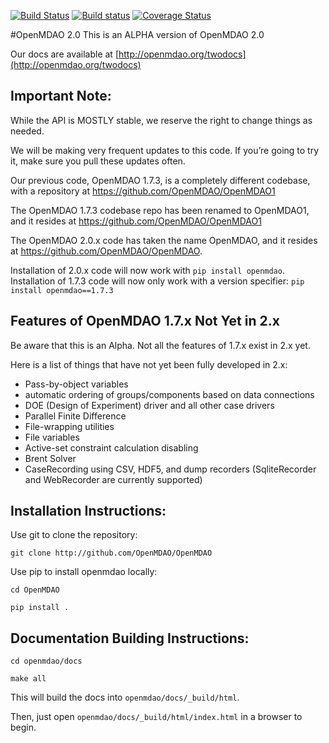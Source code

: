 
[![Build Status](https://travis-ci.org/OpenMDAO/OpenMDAO.svg?branch=master)](https://travis-ci.org/OpenMDAO/OpenMDAO)   [![Build status](https://ci.appveyor.com/api/projects/status/33kct0irhbgcg8m1?svg=true
)](https://ci.appveyor.com/project/OpenMDAO/OpenMDAO/branch/master)  [![Coverage Status](https://coveralls.io/repos/github/OpenMDAO/OpenMDAO/badge.svg?branch=master)](https://coveralls.io/github/OpenMDAO/OpenMDAO?branch=master)

#OpenMDAO 2.0
This is an ALPHA version of OpenMDAO 2.0

Our docs are available at [http://openmdao.org/twodocs](http://openmdao.org/twodocs)

Important Note:
---------------

While the API is MOSTLY stable, we reserve the right to change things as needed.

We will be making very frequent updates to this code. If you’re going to try it,
make sure you pull these updates often.

Our previous code, OpenMDAO 1.7.3, is a completely different codebase,
with a repository at https://github.com/OpenMDAO/OpenMDAO1

The OpenMDAO 1.7.3 codebase repo has been renamed to OpenMDAO1, and it resides at https://github.com/OpenMDAO/OpenMDAO1

The OpenMDAO 2.0.x code has taken the name OpenMDAO, 
and it resides at https://github.com/OpenMDAO/OpenMDAO.

Installation of 2.0.x code will now work with `pip install openmdao`.  
Installation of 1.7.3 code will now only work with a version specifier: `pip install openmdao==1.7.3`

Features of OpenMDAO 1.7.x Not Yet in 2.x
-----------------------------------------

Be aware that this is an Alpha. 
Not all the features of 1.7.x exist in 2.x yet. 

Here is a list of things that have not yet been fully developed in 2.x:

* Pass-by-object variables
* automatic ordering of groups/components based on data connections
* DOE (Design of Experiment) driver and all other case drivers
* Parallel Finite Difference
* File-wrapping utilities
* File variables
* Active-set constraint calculation disabling
* Brent Solver
* CaseRecording using CSV, HDF5, and dump recorders (SqliteRecorder and WebRecorder are currently supported)

Installation Instructions:
--------------------------

Use git to clone the repository:

`git clone http://github.com/OpenMDAO/OpenMDAO`

Use pip to install openmdao locally:

`cd OpenMDAO`

`pip install .`


Documentation Building Instructions:
------------------------------------

`cd openmdao/docs`

`make all`

This will build the docs into `openmdao/docs/_build/html`.

Then, just open  `openmdao/docs/_build/html/index.html` in a browser to begin.

